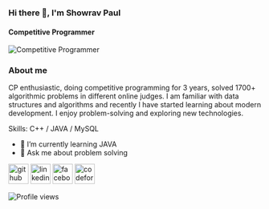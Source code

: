 ### Hi there 👋, I'm Showrav Paul
#### Competitive Programmer
![Competitive Programmer](https://drive.google.com/file/d/1yLzL7-tPuj_2hoqZ_E58bVrJ3CySbC9q/view)

### About me
CP enthusiastic, doing competitive programming for 3 years, solved 1700+ algorithmic problems in different online judges. I am familiar with data structures and algorithms and recently I have started learning about modern development. I enjoy problem-solving and exploring new technologies.

Skills: C++ / JAVA / MySQL

- 🌱 I’m currently learning JAVA 
- 💬 Ask me about problem solving 


[<img src='https://cdn.jsdelivr.net/npm/simple-icons@3.0.1/icons/github.svg' alt='github' height='40'>](https://github.com/ShowravPaul)  [<img src='https://cdn.jsdelivr.net/npm/simple-icons@3.0.1/icons/linkedin.svg' alt='linkedin' height='40'>](https://www.linkedin.com/in/showrav-paul-9a5591203/)  [<img src='https://cdn.jsdelivr.net/npm/simple-icons@3.0.1/icons/facebook.svg' alt='facebook' height='40'>](https://www.facebook.com/showrav.paul.90)  [<img src='https://cdn.jsdelivr.net/npm/simple-icons@3.0.1/icons/codeforces.svg' alt='codeforces' height='40'>](https://codeforces.com/profile/Jahaji)  

![Profile views](https://gpvc.arturio.dev/ShowravPaul)  
